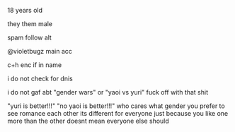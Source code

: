 18 years old

they them male

spam follow alt

@violetbugz main acc

c+h enc if in name

i do not check for dnis

i do not gaf abt "gender wars" or "yaoi vs yuri" fuck off with that shit

"yuri is better!!!" "no yaoi is better!!!" who cares what gender you prefer to see romance each other its different for everyone just because you like one more than the other doesnt mean everyone else should
